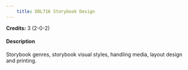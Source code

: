 ```yaml
---
    title: DDL716 Storybook Design
---
```

**Credits:** 3 (2-0-2)



#### Description 
Storybook genres, storybook visual styles, handling media, layout design and printing.